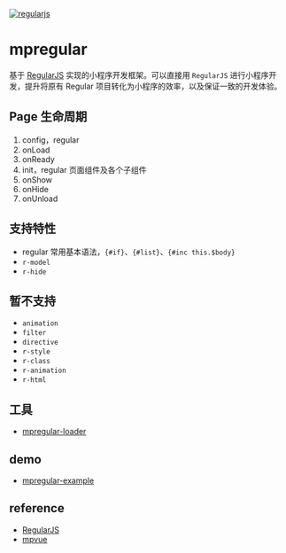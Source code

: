 [![regularjs](http://regularjs.github.io/image/regular-icon-100.png)](http://regularjs.github.io)

# mpregular

基于 [RegularJS](https://github.com/regularjs/regular) 实现的小程序开发框架。可以直接用 `RegularJS` 进行小程序开发，提升将原有 Regular 项目转化为小程序的效率，以及保证一致的开发体验。

## Page 生命周期

1. config，regular
2. onLoad
3. onReady
4. init，regular 页面组件及各个子组件
5. onShow
6. onHide
7. onUnload

## 支持特性

- regular 常用基本语法，`{#if}`、`{#list}`、`{#inc this.$body}`
- `r-model`
- `r-hide`

## 暂不支持

- `animation`
- `filter`
- `directive`
- `r-style`
- `r-class`
- `r-animation`
- `r-html`

## 工具

- [mpregular-loader](https://github.com/kaola-fed/mpregular-loader)

## demo

- [mpregular-example](https://github.com/kaola-fed/mpregular-example)

## reference

- [RegularJS](https://github.com/regularjs/regular)
- [mpvue](https://github.com/Meituan-Dianping/mpvue)
